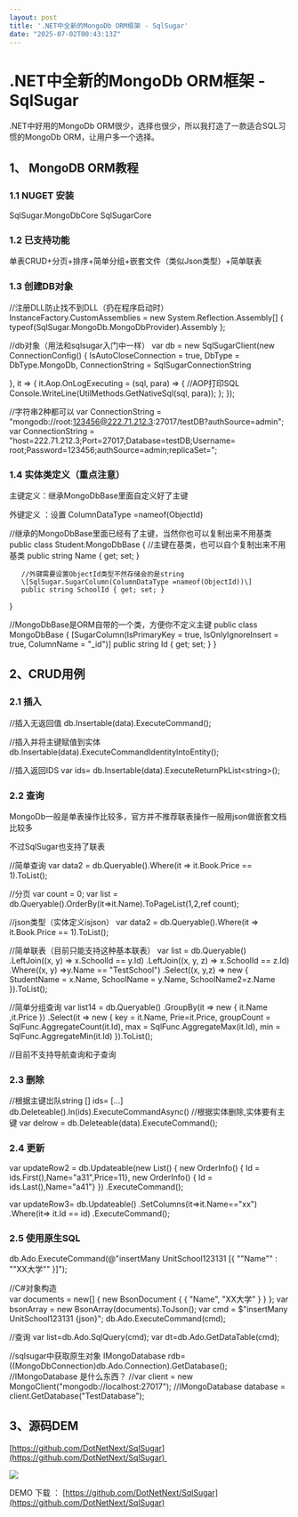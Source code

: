 ```yaml
---
layout: post
title: '.NET中全新的MongoDb ORM框架 - SqlSugar'
date: "2025-07-02T00:43:13Z"
---
```

.NET中全新的MongoDb ORM框架 - SqlSugar
================================

.NET中好用的MongoDb ORM很少，选择也很少，所以我打造了一款适合SQL习惯的MongoDb ORM，让用户多一个选择。

1、 MongoDB ORM教程
----------------

### 1.1 NUGET 安装

SqlSugar.MongoDbCore
SqlSugarCore

### 1.2 已支持功能

单表CRUD+分页+排序+简单分组+嵌套文件（类似Json类型）+简单联表

### 1.3 创建DB对象

//注册DLL防止找不到DLL（扔在程序启动时）
 InstanceFactory.CustomAssemblies = new System.Reflection.Assembly\[\] {
 typeof(SqlSugar.MongoDb.MongoDbProvider).Assembly };
  
 //db对象（用法和sqlsugar入门中一样）
  var db = new SqlSugarClient(new ConnectionConfig()
  {
      IsAutoCloseConnection \= true,
      DbType \= DbType.MongoDb,
      ConnectionString \= SqlSugarConnectionString 
 
  },
  it \=>
  { 
      it.Aop.OnLogExecuting \= (sql, para) =>
      {   //AOP打印SQL
          Console.WriteLine(UtilMethods.GetNativeSql(sql, para));
      };
  });
   
   
 //字符串2种都可以
var ConnectionString = "mongodb://root:123456@222.71.212.3:27017/testDB?authSource=admin";
var  ConnectionString  = "host=222.71.212.3;Port=27017;Database=testDB;Username= root;Password=123456;authSource=admin;replicaSet=";

### 1.4 实体类定义（重点注意）

主键定义：继承MongoDbBase里面自定义好了主键

外键定义 ：设置 ColumnDataType =nameof(ObjectId)

 //继承的MongoDbBase里面已经有了主键，当然你也可以复制出来不用基类
   public class Student:MongoDbBase
   {
       //主键在基类，也可以自个复制出来不用基类
       public string Name { get; set; }
        
       //外键需要设置ObjectId类型不然存储会的是string
       \[SqlSugar.SugarColumn(ColumnDataType =nameof(ObjectId))\]
       public string SchoolId { get; set; }
   }
    
    
//MongoDbBase是ORM自带的一个类，方便你不定义主键
public class MongoDbBase
{
    \[SugarColumn(IsPrimaryKey \= true, IsOnlyIgnoreInsert = true, ColumnName = "\_id")\]
    public string Id { get; set; }
}

2、CRUD用例
--------

### 2.1 插入

//插入无返回值
db.Insertable(data).ExecuteCommand();
 
//插入并将主键赋值到实体
db.Insertable(data).ExecuteCommandIdentityIntoEntity();
 
//插入返回IDS
var ids= db.Insertable(data).ExecuteReturnPkList<string\>();

### 2.2 查询

MongoDb一般是单表操作比较多，官方并不推荐联表操作一般用json做嵌套文档比较多

不过SqlSugar也支持了联表

//简单查询
var data2 = db.Queryable<Student>().Where(it => it.Book.Price == 1).ToList(); 
 
//分页
var count = 0;
var list = db.Queryable<School>().OrderBy(it=>it.Name).ToPageList(1,2,ref count); 
 
//json类型（实体定义isjson）
var data2 = db.Queryable<Student>().Where(it => it.Book.Price == 1).ToList();
 
//简单联表（目前只能支持这种基本联表）
var list = db.Queryable<Student>()
  .LeftJoin<School>((x, y) => x.SchoolId == y.Id)
  .LeftJoin<School>((x, y, z) => x.SchoolId == z.Id)
  .Where((x, y) \=>y.Name == "TestSchool")
  .Select((x, y,z) \=> new
  {
      StudentName \= x.Name,
      SchoolName \= y.Name,
      SchoolName2\=z.Name
  }).ToList();
   
 //简单分组查询
   var list14 = db.Queryable<OrderInfo>()
     .GroupBy(it \=> new { it.Name ,it.Price })
     .Select(it \=> new
     {
         key \= it.Name,
         Prie\=it.Price,
         groupCount \= SqlFunc.AggregateCount(it.Id),
         max \= SqlFunc.AggregateMax(it.Id),
         min \= SqlFunc.AggregateMin(it.Id)
     }).ToList(); 
      
  //目前不支持导航查询和子查询

### 2.3 删除

//根据主键岀队string \[\] ids= \[...\]
db.Deleteable<Student>().In(ids).ExecuteCommandAsync() 
//根据实体删除,实体要有主键 var delrow = db.Deleteable(data).ExecuteCommand();

### 2.4 更新

 var updateRow2 = db.Updateable(new List<OrderInfo>() 
   {
       new OrderInfo() { Id = ids.First(),Name="a31",Price=11},
       new OrderInfo() { Id = ids.Last(),Name="a41"}
   })
  .ExecuteCommand();
  
   var updateRow3= db.Updateable<OrderInfo>()
    .SetColumns(it\=>it.Name=="xx")
    .Where(it\=> it.Id == id)
   .ExecuteCommand();

### 2.5 使用原生SQL

db.Ado.ExecuteCommand(@"insertMany UnitSchool123131  \[{ ""Name"" : ""XX大学"" }\]");
 
//C#对象构造  
var documents = new\[\]
{
    new BsonDocument { { "Name", "XX大学" } }
}; 
var bsonArray = new BsonArray(documents).ToJson();
var cmd = $"insertMany UnitSchool123131 {json}";
db.Ado.ExecuteCommand(cmd);
 
 
//查询
 var list=db.Ado.SqlQuery<T>(cmd);
 var dt=db.Ado.GetDataTable(cmd);
  
  
//sqlsugar中获取原生对象
IMongoDatabase rdb= ((MongoDbConnection)db.Ado.Connection).GetDatabase(); 
//IMongoDatabase 是什么东西？
//var client = new MongoClient("mongodb://localhost:27017");
//IMongoDatabase database = client.GetDatabase("TestDatabase");

3、源码DEM
-------

[https://github.com/DotNetNext/SqlSugar](https://github.com/DotNetNext/SqlSugar) 

![](https://img2024.cnblogs.com/blog/746906/202507/746906-20250701125746288-1798810326.png)

DEMO 下载 ： [https://github.com/DotNetNext/SqlSugar](https://github.com/DotNetNext/SqlSugar)